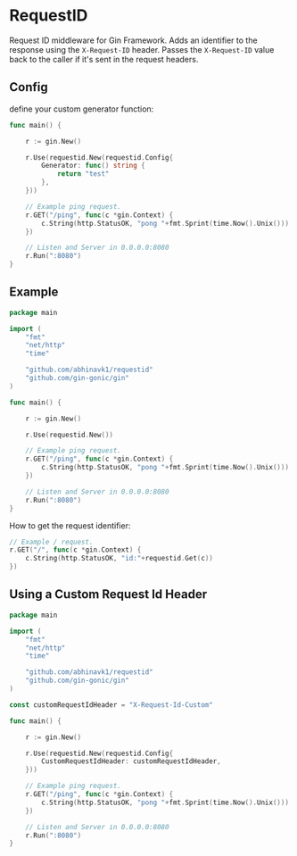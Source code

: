 # RequestID

Request ID middleware for Gin Framework. 
Adds an identifier to the response using the `X-Request-ID` header. 
Passes the `X-Request-ID` value back to the caller if it's sent in the request headers.

## Config

define your custom generator function:

```go
func main() {

	r := gin.New()

	r.Use(requestid.New(requestid.Config{
		Generator: func() string {
			return "test"
		},
	}))

	// Example ping request.
	r.GET("/ping", func(c *gin.Context) {
		c.String(http.StatusOK, "pong "+fmt.Sprint(time.Now().Unix()))
	})

	// Listen and Server in 0.0.0.0:8080
	r.Run(":8080")
}
```

## Example

```go
package main

import (
	"fmt"
	"net/http"
	"time"

	"github.com/abhinavk1/requestid"
	"github.com/gin-gonic/gin"
)

func main() {

	r := gin.New()

	r.Use(requestid.New())

	// Example ping request.
	r.GET("/ping", func(c *gin.Context) {
		c.String(http.StatusOK, "pong "+fmt.Sprint(time.Now().Unix()))
	})

	// Listen and Server in 0.0.0.0:8080
	r.Run(":8080")
}
```

How to get the request identifier:

```go
// Example / request.
r.GET("/", func(c *gin.Context) {
	c.String(http.StatusOK, "id:"+requestid.Get(c))
})
```

## Using a Custom Request Id Header

```go
package main

import (
	"fmt"
	"net/http"
	"time"

	"github.com/abhinavk1/requestid"
	"github.com/gin-gonic/gin"
)

const customRequestIdHeader = "X-Request-Id-Custom" 

func main() {

	r := gin.New()

	r.Use(requestid.New(requestid.Config{
        CustomRequestIdHeader: customRequestIdHeader,
    }))

	// Example ping request.
	r.GET("/ping", func(c *gin.Context) {
		c.String(http.StatusOK, "pong "+fmt.Sprint(time.Now().Unix()))
	})

	// Listen and Server in 0.0.0.0:8080
	r.Run(":8080")
}
```